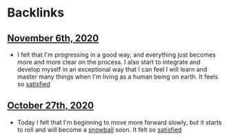 
# Backlinks
## [November 6th, 2020](<November 6th, 2020.md>)
- I felt that I'm progressing in a good way, and everything just becomes more and more clear on the process. I also start to integrate and develop myself in an exceptional way that I can feel I will learn and master many things when I'm living as a human being on earth. It feels so [satisfied](<satisfied.md>)

## [October 27th, 2020](<October 27th, 2020.md>)
- Today I felt that I'm beginning to move more forward slowly, but it starts to roll and will become a [snowball](<snowball.md>) soon. It felt so [satisfied](<satisfied.md>)

